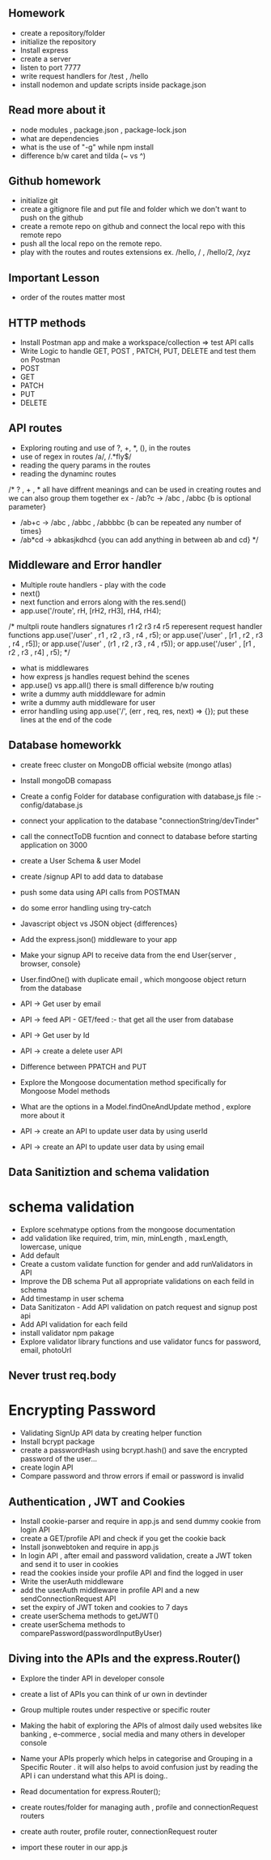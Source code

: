 ## Homework
- create a repository/folder
- initialize the repository
- Install express 
- create a server
- listen to port 7777
- write request handlers for /test  , /hello
- install nodemon and update scripts inside 
package.json

## Read more about it
- node modules , package.json , package-lock.json
- what are dependencies
- what is the use of "-g" while npm install 
- difference b/w caret and tilda (~ vs ^)


## Github homework

- initialize git
- create a gitignore file and put file and folder which we don't want to push on the github
- create a remote repo on github and connect the local repo with this remote repo 
- push all the local repo on the remote repo.
- play with the routes and routes extensions ex. /hello, / , /hello/2, /xyz



## Important Lesson 
- order of the routes matter most



## HTTP methods
- Install Postman app and make a workspace/collection => test API calls
- Write Logic to handle GET, POST , PATCH, PUT, DELETE and test them on Postman
- POST
- GET
- PATCH
- PUT
- DELETE

## API routes
- Exploring routing and use of ?, +, *, (), in the routes
- use of regex in routes /a/, /.*fly$/
- reading the query params in the routes
- reading the dynaminc routes




/*
? , +  , * all have diffrent meanings and can be used in creating routes and we can also group them together 
ex - /ab?c -> /abc , /abbc {b is optional parameter}
- /ab+c -> /abc , /abbc , /abbbbc {b can be repeated any number of times}
- /ab*cd -> abkasjkdhcd {you can add anything in between ab and cd}
*/


## Middleware and Error handler

- Multiple route handlers - play with the code 
- next()
- next function and errors along with the res.send()
- app.use('/route', rH, [rH2, rH3], rH4, rH4);


/*
multpli route handlers signatures r1 r2 r3 r4 r5 reperesent request handler functions
app.use('/user' , r1 , r2 , r3 , r4 , r5);
or
app.use('/user' , [r1 , r2 , r3 , r4 , r5]);
or
app.use('/user' , (r1 , r2 , r3 , r4 , r5));
or
app.use('/user' , [r1 , r2 , r3 , r4] , r5);
 */


- what is middlewares
- how express js handles request behind the scenes 
- app.use()  vs app.all() there is small difference b/w routing
- write a dummy auth midddleware for admin
- write a dummy auth middleware for user
- error handling using app.use('/', (err , req, res, next) => {}); put these lines at the end of the code



## Database homeworkk

- create freec cluster on MongoDB official website (mongo atlas)
- Install mongoDB comapass
- Create a config Folder for database configuration with database,js file :- config/database.js
- connect your application to the database "connectionString/devTinder"
- call the connectToDB fucntion and connect to database before starting application on 3000
- create a User Schema & user Model
- create /signup API to add data to database
- push some data using API calls from POSTMAN
- do some error handling using try-catch


- Javascript object vs JSON object {differences}
- Add the express.json() middleware to your app
- Make your signup API to receive data from the end User{server , browser, console}
- User.findOne() with duplicate email , which mongoose object return from the database
- API -> Get user by email
- API -> feed API - GET/feed :- that get all the user from database
- API -> Get user by Id
- API -> create a delete user API
- Difference between PPATCH and PUT
- Explore the Mongoose documentation method specifically for Mongoose Model methods
- What are the options in a Model.findOneAndUpdate method , explore more about it
- API -> create an API to update user data by using userId
- API -> create an API to update user data by using email


## Data Sanitiztion and schema validation
# schema validation
- Explore scehmatype options from the mongoose documentation
- add validation like required, trim, min, minLength , maxLength, lowercase, unique
- Add default
- Create a custom validate function for gender and add runValidators in API
- Improve the DB schema Put all appropriate validations on each feild in schema
- Add timestamp in user schema 
- Data Sanitizaton - Add API validation on patch request and signup post api
- Add API validation for each feild
- install validator npm pakage
- Explore validator library functions and use validator funcs for password, email, photoUrl


## Never trust req.body

# Encrypting Password
- Validating SignUp API data by creating helper function
- Install bcrypt package 
- create a passwordHash using bcrypt.hash() and save the encrypted password of the user...
- create login API
- Compare password and throw errors if email or password is invalid


##  Authentication , JWT and Cookies
- Install cookie-parser and require in app.js and send dummy cookie from login API
- create a GET/profile API and check if you get the cookie back
- Install jsonwebtoken and require in app.js
- In login API , after email and password validation, create a JWT token and send it to user in cookies
- read the cookies inside your profile API and find the logged in user
- Write the userAuth middleware 
- add the userAuth middleware in profile API and a new sendConnectionRequest API
-  set the expiry of JWT token and cookies to 7 days
- create userSchema methods to getJWT() 
- create userSchema methods to comparePassword(passwordInputByUser) 

## Diving into the APIs and the express.Router()

- Explore the tinder API in developer console

- create a list of APIs you can think of ur own in devtinder
-  Group multiple routes under respective or specific router
- Making the habit of exploring the APIs of almost daily used websites like banking , e-commerce , social media and many others in developer console

- Name your APIs properly which helps in categorise and Grouping in a Specific Router . it will also helps to avoid confusion just by reading the API i can understand what this API is doing..

- Read documentation for express.Router();
- create routes/folder for managing auth , profile and connectionRequest routers
- create auth router, profile router, connectionRequest router
- import these router in our app.js
